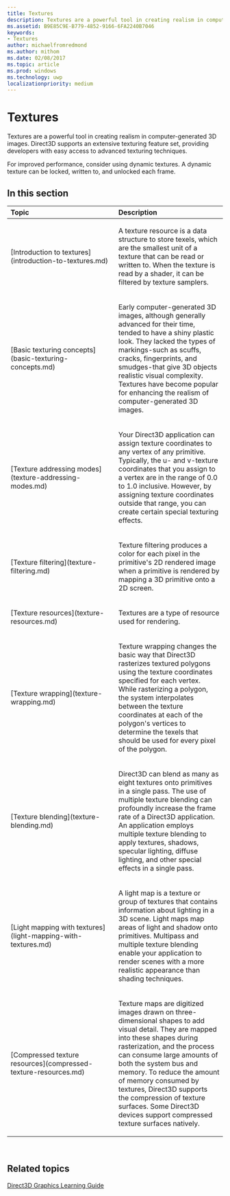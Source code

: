 ```yaml
---
title: Textures
description: Textures are a powerful tool in creating realism in computer-generated 3D images. Direct3D supports an extensive texturing feature set, providing developers with easy access to advanced texturing techniques.
ms.assetid: B9E85C9E-B779-4852-9166-6FA2240B7046
keywords:
- Textures
author: michaelfromredmond
ms.author: mithom
ms.date: 02/08/2017
ms.topic: article
ms.prod: windows
ms.technology: uwp
localizationpriority: medium
---
```


# Textures


Textures are a powerful tool in creating realism in computer-generated 3D images. Direct3D supports an extensive texturing feature set, providing developers with easy access to advanced texturing techniques.

For improved performance, consider using dynamic textures. A dynamic texture can be locked, written to, and unlocked each frame.

## <span id="in-this-section"></span>In this section


<table>
<colgroup>
<col width="50%" />
<col width="50%" />
</colgroup>
<thead>
<tr class="header">
<th align="left">Topic</th>
<th align="left">Description</th>
</tr>
</thead>
<tbody>
<tr class="odd">
<td align="left"><p>[Introduction to textures](introduction-to-textures.md)</p></td>
<td align="left"><p>A texture resource is a data structure to store texels, which are the smallest unit of a texture that can be read or written to. When the texture is read by a shader, it can be filtered by texture samplers.</p></td>
</tr>
<tr class="even">
<td align="left"><p>[Basic texturing concepts](basic-texturing-concepts.md)</p></td>
<td align="left"><p>Early computer-generated 3D images, although generally advanced for their time, tended to have a shiny plastic look. They lacked the types of markings-such as scuffs, cracks, fingerprints, and smudges-that give 3D objects realistic visual complexity. Textures have become popular for enhancing the realism of computer-generated 3D images.</p></td>
</tr>
<tr class="odd">
<td align="left"><p>[Texture addressing modes](texture-addressing-modes.md)</p></td>
<td align="left"><p>Your Direct3D application can assign texture coordinates to any vertex of any primitive. Typically, the u- and v-texture coordinates that you assign to a vertex are in the range of 0.0 to 1.0 inclusive. However, by assigning texture coordinates outside that range, you can create certain special texturing effects.</p></td>
</tr>
<tr class="even">
<td align="left"><p>[Texture filtering](texture-filtering.md)</p></td>
<td align="left"><p>Texture filtering produces a color for each pixel in the primitive's 2D rendered image when a primitive is rendered by mapping a 3D primitive onto a 2D screen.</p></td>
</tr>
<tr class="odd">
<td align="left"><p>[Texture resources](texture-resources.md)</p></td>
<td align="left"><p>Textures are a type of resource used for rendering.</p></td>
</tr>
<tr class="even">
<td align="left"><p>[Texture wrapping](texture-wrapping.md)</p></td>
<td align="left"><p>Texture wrapping changes the basic way that Direct3D rasterizes textured polygons using the texture coordinates specified for each vertex. While rasterizing a polygon, the system interpolates between the texture coordinates at each of the polygon's vertices to determine the texels that should be used for every pixel of the polygon.</p></td>
</tr>
<tr class="odd">
<td align="left"><p>[Texture blending](texture-blending.md)</p></td>
<td align="left"><p>Direct3D can blend as many as eight textures onto primitives in a single pass. The use of multiple texture blending can profoundly increase the frame rate of a Direct3D application. An application employs multiple texture blending to apply textures, shadows, specular lighting, diffuse lighting, and other special effects in a single pass.</p></td>
</tr>
<tr class="even">
<td align="left"><p>[Light mapping with textures](light-mapping-with-textures.md)</p></td>
<td align="left"><p>A light map is a texture or group of textures that contains information about lighting in a 3D scene. Light maps map areas of light and shadow onto primitives. Multipass and multiple texture blending enable your application to render scenes with a more realistic appearance than shading techniques.</p></td>
</tr>
<tr class="odd">
<td align="left"><p>[Compressed texture resources](compressed-texture-resources.md)</p></td>
<td align="left"><p>Texture maps are digitized images drawn on three-dimensional shapes to add visual detail. They are mapped into these shapes during rasterization, and the process can consume large amounts of both the system bus and memory. To reduce the amount of memory consumed by textures, Direct3D supports the compression of texture surfaces. Some Direct3D devices support compressed texture surfaces natively.</p></td>
</tr>
</tbody>
</table>

 

## <span id="related-topics"></span>Related topics


[Direct3D Graphics Learning Guide](index.md)

 

 




